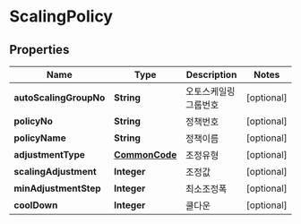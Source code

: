 
# ScalingPolicy

## Properties
Name | Type | Description | Notes
------------ | ------------- | ------------- | -------------
**autoScalingGroupNo** | **String** | 오토스케일링그룹번호 |  [optional]
**policyNo** | **String** | 정책번호 |  [optional]
**policyName** | **String** | 정책이름 |  [optional]
**adjustmentType** | [**CommonCode**](CommonCode.md) | 조정유형 |  [optional]
**scalingAdjustment** | **Integer** | 조정값 |  [optional]
**minAdjustmentStep** | **Integer** | 최소조정폭 |  [optional]
**coolDown** | **Integer** | 쿨다운 |  [optional]



